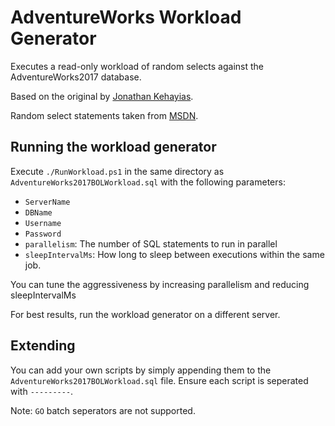 # AdventureWorks Workload Generator

Executes a read-only workload of random selects against the AdventureWorks2017 database.

Based on the original by [Jonathan Kehayias](https://www.sqlskills.com/blogs/jonathan/the-adventureworks2008r2-books-online-random-workload-generator/).

Random select statements taken from [MSDN](https://docs.microsoft.com/en-us/sql/t-sql/queries/select-examples-transact-sql?view=sql-server-ver15).

## Running the workload generator

Execute `./RunWorkload.ps1` in the same directory as `AdventureWorks2017BOLWorkload.sql` with the following parameters:

- `ServerName`
- `DBName`
- `Username`
- `Password`
- `parallelism`: The number of SQL statements to run in parallel
- `sleepIntervalMs`: How long to sleep between executions within the same job.

You can tune the aggressiveness by increasing parallelism and reducing sleepIntervalMs

For best results, run the workload generator on a different server.

## Extending

You can add your own scripts by simply appending them to the `AdventureWorks2017BOLWorkload.sql` file. Ensure each script is seperated with `---------`.

Note: `GO` batch seperators are not supported.